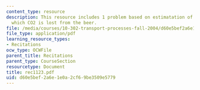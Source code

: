 ```yaml
---
content_type: resource
description: This resource includes 1 problem based on estimatation of the rate at
  which CO2 is lost from the beer.
file: /media/courses/10-302-transport-processes-fall-2004/d60e5bef2a6e1e0a2cf69be3509e5779_rec1123.pdf
file_type: application/pdf
learning_resource_types:
- Recitations
ocw_type: OCWFile
parent_title: Recitations
parent_type: CourseSection
resourcetype: Document
title: rec1123.pdf
uid: d60e5bef-2a6e-1e0a-2cf6-9be3509e5779
---
```

